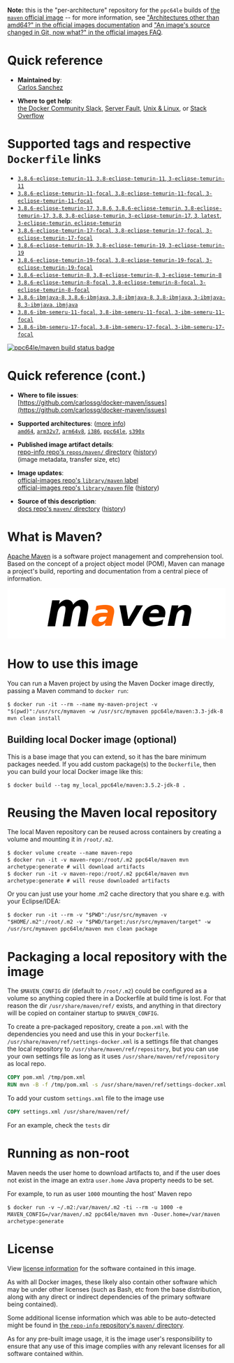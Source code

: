 <!--

********************************************************************************

WARNING:

    DO NOT EDIT "maven/README.md"

    IT IS AUTO-GENERATED

    (from the other files in "maven/" combined with a set of templates)

********************************************************************************

-->

**Note:** this is the "per-architecture" repository for the `ppc64le` builds of [the `maven` official image](https://hub.docker.com/_/maven) -- for more information, see ["Architectures other than amd64?" in the official images documentation](https://github.com/docker-library/official-images#architectures-other-than-amd64) and ["An image's source changed in Git, now what?" in the official images FAQ](https://github.com/docker-library/faq#an-images-source-changed-in-git-now-what).

# Quick reference

-	**Maintained by**:  
	[Carlos Sanchez](https://github.com/carlossg/docker-maven)

-	**Where to get help**:  
	[the Docker Community Slack](https://dockr.ly/slack), [Server Fault](https://serverfault.com/help/on-topic), [Unix & Linux](https://unix.stackexchange.com/help/on-topic), or [Stack Overflow](https://stackoverflow.com/help/on-topic)

# Supported tags and respective `Dockerfile` links

-	[`3.8.6-eclipse-temurin-11`, `3.8-eclipse-temurin-11`, `3-eclipse-temurin-11`](https://github.com/carlossg/docker-maven/blob/ac292f26884bf2be9fe69f6e397da3b124c1e35c/eclipse-temurin-11/Dockerfile)
-	[`3.8.6-eclipse-temurin-11-focal`, `3.8-eclipse-temurin-11-focal`, `3-eclipse-temurin-11-focal`](https://github.com/carlossg/docker-maven/blob/ac292f26884bf2be9fe69f6e397da3b124c1e35c/eclipse-temurin-11-focal/Dockerfile)
-	[`3.8.6-eclipse-temurin-17`, `3.8.6`, `3.8.6-eclipse-temurin`, `3.8-eclipse-temurin-17`, `3.8`, `3.8-eclipse-temurin`, `3-eclipse-temurin-17`, `3`, `latest`, `3-eclipse-temurin`, `eclipse-temurin`](https://github.com/carlossg/docker-maven/blob/ac292f26884bf2be9fe69f6e397da3b124c1e35c/eclipse-temurin-17/Dockerfile)
-	[`3.8.6-eclipse-temurin-17-focal`, `3.8-eclipse-temurin-17-focal`, `3-eclipse-temurin-17-focal`](https://github.com/carlossg/docker-maven/blob/ac292f26884bf2be9fe69f6e397da3b124c1e35c/eclipse-temurin-17-focal/Dockerfile)
-	[`3.8.6-eclipse-temurin-19`, `3.8-eclipse-temurin-19`, `3-eclipse-temurin-19`](https://github.com/carlossg/docker-maven/blob/d2333e08a71fe120a0ac245157906e9b3507cee3/eclipse-temurin-19/Dockerfile)
-	[`3.8.6-eclipse-temurin-19-focal`, `3.8-eclipse-temurin-19-focal`, `3-eclipse-temurin-19-focal`](https://github.com/carlossg/docker-maven/blob/d2333e08a71fe120a0ac245157906e9b3507cee3/eclipse-temurin-19-focal/Dockerfile)
-	[`3.8.6-eclipse-temurin-8`, `3.8-eclipse-temurin-8`, `3-eclipse-temurin-8`](https://github.com/carlossg/docker-maven/blob/ac292f26884bf2be9fe69f6e397da3b124c1e35c/eclipse-temurin-8/Dockerfile)
-	[`3.8.6-eclipse-temurin-8-focal`, `3.8-eclipse-temurin-8-focal`, `3-eclipse-temurin-8-focal`](https://github.com/carlossg/docker-maven/blob/ac292f26884bf2be9fe69f6e397da3b124c1e35c/eclipse-temurin-8-focal/Dockerfile)
-	[`3.8.6-ibmjava-8`, `3.8.6-ibmjava`, `3.8-ibmjava-8`, `3.8-ibmjava`, `3-ibmjava-8`, `3-ibmjava`, `ibmjava`](https://github.com/carlossg/docker-maven/blob/ac292f26884bf2be9fe69f6e397da3b124c1e35c/ibmjava-8/Dockerfile)
-	[`3.8.6-ibm-semeru-11-focal`, `3.8-ibm-semeru-11-focal`, `3-ibm-semeru-11-focal`](https://github.com/carlossg/docker-maven/blob/ac292f26884bf2be9fe69f6e397da3b124c1e35c/ibm-semeru-11-focal/Dockerfile)
-	[`3.8.6-ibm-semeru-17-focal`, `3.8-ibm-semeru-17-focal`, `3-ibm-semeru-17-focal`](https://github.com/carlossg/docker-maven/blob/ac292f26884bf2be9fe69f6e397da3b124c1e35c/ibm-semeru-17-focal/Dockerfile)

[![ppc64le/maven build status badge](https://img.shields.io/jenkins/s/https/doi-janky.infosiftr.net/job/multiarch/job/ppc64le/job/maven.svg?label=ppc64le/maven%20%20build%20job)](https://doi-janky.infosiftr.net/job/multiarch/job/ppc64le/job/maven/)

# Quick reference (cont.)

-	**Where to file issues**:  
	[https://github.com/carlossg/docker-maven/issues](https://github.com/carlossg/docker-maven/issues)

-	**Supported architectures**: ([more info](https://github.com/docker-library/official-images#architectures-other-than-amd64))  
	[`amd64`](https://hub.docker.com/r/amd64/maven/), [`arm32v7`](https://hub.docker.com/r/arm32v7/maven/), [`arm64v8`](https://hub.docker.com/r/arm64v8/maven/), [`i386`](https://hub.docker.com/r/i386/maven/), [`ppc64le`](https://hub.docker.com/r/ppc64le/maven/), [`s390x`](https://hub.docker.com/r/s390x/maven/)

-	**Published image artifact details**:  
	[repo-info repo's `repos/maven/` directory](https://github.com/docker-library/repo-info/blob/master/repos/maven) ([history](https://github.com/docker-library/repo-info/commits/master/repos/maven))  
	(image metadata, transfer size, etc)

-	**Image updates**:  
	[official-images repo's `library/maven` label](https://github.com/docker-library/official-images/issues?q=label%3Alibrary%2Fmaven)  
	[official-images repo's `library/maven` file](https://github.com/docker-library/official-images/blob/master/library/maven) ([history](https://github.com/docker-library/official-images/commits/master/library/maven))

-	**Source of this description**:  
	[docs repo's `maven/` directory](https://github.com/docker-library/docs/tree/master/maven) ([history](https://github.com/docker-library/docs/commits/master/maven))

# What is Maven?

[Apache Maven](http://maven.apache.org) is a software project management and comprehension tool. Based on the concept of a project object model (POM), Maven can manage a project's build, reporting and documentation from a central piece of information.

![logo](https://raw.githubusercontent.com/docker-library/docs/e2782b8942c1af41419536078c8d0176665a005d/maven/logo.png)

# How to use this image

You can run a Maven project by using the Maven Docker image directly, passing a Maven command to `docker run`:

```console
$ docker run -it --rm --name my-maven-project -v "$(pwd)":/usr/src/mymaven -w /usr/src/mymaven ppc64le/maven:3.3-jdk-8 mvn clean install
```

## Building local Docker image (optional)

This is a base image that you can extend, so it has the bare minimum packages needed. If you add custom package(s) to the `Dockerfile`, then you can build your local Docker image like this:

```console
$ docker build --tag my_local_ppc64le/maven:3.5.2-jdk-8 .
```

# Reusing the Maven local repository

The local Maven repository can be reused across containers by creating a volume and mounting it in `/root/.m2`.

```console
$ docker volume create --name maven-repo
$ docker run -it -v maven-repo:/root/.m2 ppc64le/maven mvn archetype:generate # will download artifacts
$ docker run -it -v maven-repo:/root/.m2 ppc64le/maven mvn archetype:generate # will reuse downloaded artifacts
```

Or you can just use your home .m2 cache directory that you share e.g. with your Eclipse/IDEA:

```console
$ docker run -it --rm -v "$PWD":/usr/src/mymaven -v "$HOME/.m2":/root/.m2 -v "$PWD/target:/usr/src/mymaven/target" -w /usr/src/mymaven ppc64le/maven mvn clean package  
```

# Packaging a local repository with the image

The `$MAVEN_CONFIG` dir (default to `/root/.m2`) could be configured as a volume so anything copied there in a Dockerfile at build time is lost. For that reason the dir `/usr/share/maven/ref/` exists, and anything in that directory will be copied on container startup to `$MAVEN_CONFIG`.

To create a pre-packaged repository, create a `pom.xml` with the dependencies you need and use this in your `Dockerfile`. `/usr/share/maven/ref/settings-docker.xml` is a settings file that changes the local repository to `/usr/share/maven/ref/repository`, but you can use your own settings file as long as it uses `/usr/share/maven/ref/repository` as local repo.

```dockerfile
COPY pom.xml /tmp/pom.xml
RUN mvn -B -f /tmp/pom.xml -s /usr/share/maven/ref/settings-docker.xml dependency:resolve
```

To add your custom `settings.xml` file to the image use

```dockerfile
COPY settings.xml /usr/share/maven/ref/
```

For an example, check the `tests` dir

# Running as non-root

Maven needs the user home to download artifacts to, and if the user does not exist in the image an extra `user.home` Java property needs to be set.

For example, to run as user `1000` mounting the host' Maven repo

```console
$ docker run -v ~/.m2:/var/maven/.m2 -ti --rm -u 1000 -e MAVEN_CONFIG=/var/maven/.m2 ppc64le/maven mvn -Duser.home=/var/maven archetype:generate
```

# License

View [license information](https://www.apache.org/licenses/) for the software contained in this image.

As with all Docker images, these likely also contain other software which may be under other licenses (such as Bash, etc from the base distribution, along with any direct or indirect dependencies of the primary software being contained).

Some additional license information which was able to be auto-detected might be found in [the `repo-info` repository's `maven/` directory](https://github.com/docker-library/repo-info/tree/master/repos/maven).

As for any pre-built image usage, it is the image user's responsibility to ensure that any use of this image complies with any relevant licenses for all software contained within.
